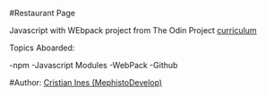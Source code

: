 #Restaurant Page

Javascript with WEbpack project from The Odin Project [curriculum](https://www.theodinproject.com/lessons/restaurant-page)

Topics Aboarded:

-npm
-Javascript Modules
-WebPack
-Github

#Author:
[Cristian Ines (MephistoDevelop)](https://github.com/MephistoDevelop)
